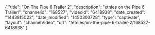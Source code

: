 {
    "title": "On The Pipe 6 Trailer 2",
    "description": "etnies on the Pipe 6 Trailer!",
    "channelid": "168527",
    "videoid": "6418938",
    "date_created": "1443815022",
    "date_modified": "1450300728",
    "type": "captivate",
    "layout": "channelVideo",
    "url": "\/etnies\/on-the-pipe-6-trailer-2\/168527-6418938"
}